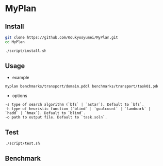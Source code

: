# MyPlan

## Install

```bash
git clone https://github.com/Koukyosyumei/MyPlan.git
cd MyPlan

./script/install.sh
```

## Usage

- example
```bash
myplan benchmarks/transport/domain.pddl benchmarks/transport/task01.pddl
```

- options
```
-s type of search algorithm (`bfs` | `astar`). Default to `bfs`.
-h type of heuristic function (`blind` | `goalcount` | `landmark` | `hadd` | `hmax`). Default to `blind`.
-o path to output file. Default to `task.soln`.
```
## Test

```bash
./script/test.sh
```

## Benchmark
